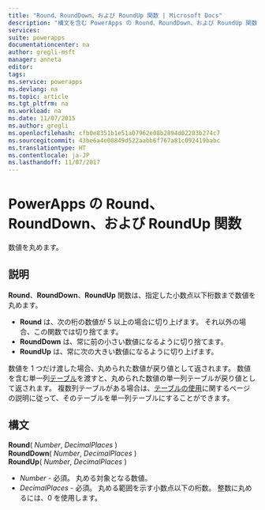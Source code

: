 ```yaml
---
title: "Round、RoundDown、および RoundUp 関数 | Microsoft Docs"
description: "構文を含む PowerApps の Round、RoundDown、および RoundUp 関数の参照情報"
services: 
suite: powerapps
documentationcenter: na
author: gregli-msft
manager: anneta
editor: 
tags: 
ms.service: powerapps
ms.devlang: na
ms.topic: article
ms.tgt_pltfrm: na
ms.workload: na
ms.date: 11/07/2015
ms.author: gregli
ms.openlocfilehash: cfb0e8351b1e51a07962e08b2894d02203b274c7
ms.sourcegitcommit: 43be6a4e08849d522aabb6f767a81c092419babc
ms.translationtype: HT
ms.contentlocale: ja-JP
ms.lasthandoff: 11/07/2017
---
```

# <a name="round-rounddown-and-roundup-functions-in-powerapps"></a>PowerApps の Round、RoundDown、および RoundUp 関数
数値を丸めます。

## <a name="description"></a>説明
**Round**、**RoundDown**、**RoundUp** 関数は、指定した小数点以下桁数まで数値を丸めます。

* **Round** は、次の桁の数値が 5 以上の場合に切り上げます。 それ以外の場合、この関数では切り捨てます。
* **RoundDown** は、常に前の小さい数値になるように切り捨てます。
* **RoundUp** は、常に次の大きい数値になるように切り上げます。

数値を 1 つだけ渡した場合、丸められた数値が戻り値として返されます。  数値を含む単一列[テーブル](../working-with-tables.md)を渡すと、丸められた数値の単一列テーブルが戻り値として返されます。 複数列テーブルがある場合は、[テーブルの使用](../working-with-tables.md)に関するページの説明に従って、そのテーブルを単一列テーブルにすることができます。

## <a name="syntax"></a>構文
**Round**( *Number*, *DecimalPlaces* )<br>**RoundDown**( *Number*, *DecimalPlaces* )<br>**RoundUp**( *Number*, *DecimalPlaces* )

* *Number* - 必須。 丸める対象となる数値。
* *DecimalPlaces* - 必須。  丸める範囲を示す小数点以下の桁数。  整数に丸めるには、0 を使用します。  

